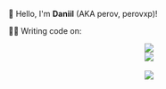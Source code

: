 👋 Hello, I'm **Daniil** (AKA perov, perovxp)!

👨‍💻 Writing code on:

<p align="center">
  <a>
    <img src="https://skillicons.dev/icons?i=nodejs,python" />
    <br />
    <img src="https://skillicons.dev/icons?i=js,html,css" />
    <br /><br />
    <img src="https://wakatime.com/badge/user/919ebd6d-85e1-49c8-852f-e05ff92c50b3.svg" />
  </a>
</p>
